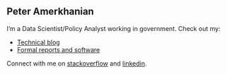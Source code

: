 ## Peter Amerkhanian

I’m a Data Scientist/Policy Analyst working in government.
Check out my:
- <a href="https://peter-amerkhanian.com/blog.html" target="_blank">Technical blog</a>
- <a href="https://peter-amerkhanian.com/projects.html" target="_blank">Formal reports and software</a>

Connect with me on [stackoverflow](https://stackoverflow.com/users/30085652/peter) and [linkedin](https://www.linkedin.com/in/peteramerkhanian/).
